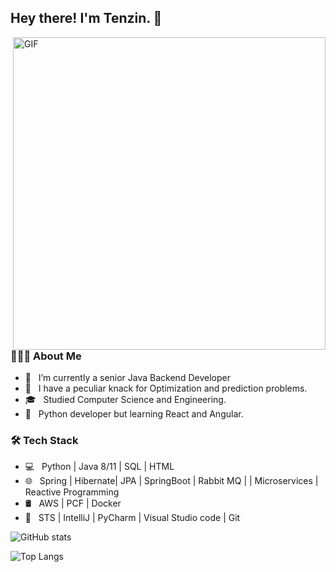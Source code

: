 <h2> Hey there! I'm Tenzin. &#128075;</h2>
<img align="right" alt="GIF" src="https://user-images.githubusercontent.com/52356809/167303994-26206bdf-a727-4682-8cd4-ab9dea6cb402.gif" width="500"/>

<h3> 👨🏻‍💻 About Me </h3>

- 🔭 &nbsp; I’m currently a senior Java Backend Developer
- 🤔 &nbsp; I have a peculiar knack for Optimization and prediction problems.
- 🎓 &nbsp; Studied Computer Science and Engineering.
- 💼 &nbsp; Python developer but learning React and Angular.

<h3>🛠 Tech Stack</h3>

- 💻 &nbsp; Python | Java 8/11 | SQL | HTML
- 🌐 &nbsp; Spring | Hibernate| JPA | SpringBoot | Rabbit MQ | | Microservices | Reactive Programming
- 🛢 &nbsp; AWS | PCF | Docker 
- 🔧 &nbsp; STS | IntelliJ | PyCharm | Visual Studio code | Git




![GitHub stats](https://github-readme-stats.vercel.app/api?username=coding-nomadic&show_icons=true&theme=tokyonight)


![Top Langs](https://github-readme-stats.vercel.app/api/top-langs/?username=coding-nomadic&theme=tokyonight)





